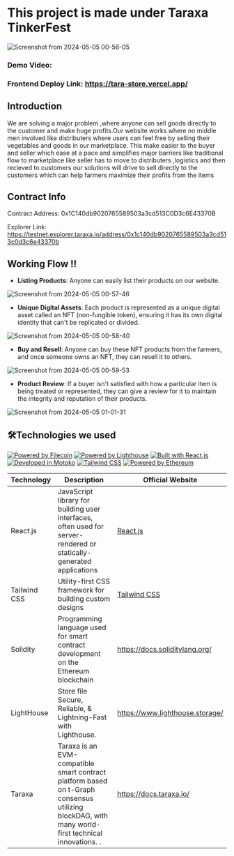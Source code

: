 # This project  is  made under Taraxa TinkerFest

![Screenshot from 2024-05-05 00-56-05](https://github.com/Vikash-8090-Yadav/Tara-Store/assets/85225156/98fffe45-5828-4c18-b452-4518477f41f5)



### Demo Video: 

### Frontend Deploy Link: https://tara-store.vercel.app/


## Introduction 

We are solving a major problem ,where anyone can sell goods directly to the customer and make huge profits.Our website works where no middle men involved like distributers where users can feel free by selling their vegetables and goods in our marketplace. This make easier to the buyer and seller which ease at a pace and simplifies major barriers like traditional flow to marketplace like seller has to move to distributers ,logistics and then recieved to customers our solutions will drive to sell directly to the customers which can help farmers maximize their profits from the items


## Contract Info 

Contract Address: 0x1C140db9020765589503a3cd513C0D3c6E43370B

Explorer Link:  https://testnet.explorer.taraxa.io/address/0x1c140db9020765589503a3cd513c0d3c6e43370b



## Working Flow !!

- **Listing Products**: Anyone can easily list their products on our website.

![Screenshot from 2024-05-05 00-57-46](https://github.com/Vikash-8090-Yadav/Tara-Store/assets/85225156/d9abc8b9-bfe7-4df4-a1f6-f06da166458f)


- **Unique Digital Assets**: Each product is represented as a unique digital asset called an NFT (non-fungible token), ensuring it has its own digital identity that can't be replicated or divided.

![Screenshot from 2024-05-05 00-58-40](https://github.com/Vikash-8090-Yadav/Tara-Store/assets/85225156/adbc167c-09fe-43cd-88dc-4f601314b5ac)

- **Buy and Resell**: Anyone can buy these NFT products from the farmers, and once someone owns an NFT, they can resell it to others.

![Screenshot from 2024-05-05 00-59-53](https://github.com/Vikash-8090-Yadav/Tara-Store/assets/85225156/d41bce35-9e5a-47e5-adfb-e8b7f9c48514)


- **Product  Review**: If a buyer  isn't satisfied with how a particular item is being treated or represented, they can give a  review for it to maintain the integrity and reputation of their products.

![Screenshot from 2024-05-05 01-01-31](https://github.com/Vikash-8090-Yadav/Tara-Store/assets/85225156/287c2ccc-56f8-408b-814d-d9f8652ded58)


## 🛠️Technologies we used

[![Powered by Filecoin](https://img.shields.io/badge/Powered_by-Filecoin-0174F2?logo=filecoin)](https://filecoin.io/)
[![Powered by Lighthouse](https://img.shields.io/badge/Powered_by-Lighthouse-ff69b4?logo=lighthouse)](https://lighthouse.filecoin.io/)
[![Built with React.js](https://img.shields.io/badge/Built_with-React.js-61DAFB?logo=react)](https://reactjs.org/)
[![Developed in Motoko](https://img.shields.io/badge/Developed_in-Motoko-2196F3?logo=dfinity)](https://sdk.dfinity.org/)
[![Tailwind CSS](https://img.shields.io/badge/Styled_with-Tailwind_CSS-38B2AC?logo=tailwind-css)](https://tailwindcss.com/)
[![Powered by Ethereum](https://img.shields.io/badge/Powered_by-Ethereum-3C3C3D?logo=ethereum)](https://ethereum.org/)

| Technology        | Description                                                | Official Website                                     |
|-------------------|------------------------------------------------------------|------------------------------------------------------|
| React.js          | JavaScript library for building user interfaces, often used for server-rendered or statically-generated applications | [React.js](https://reactjs.org/)                      |
| Tailwind CSS      | Utility-first CSS framework for building custom designs   | [Tailwind CSS](https://tailwindcss.com/)              |
| Solidity | Programming language used for smart contract development on the Ethereum blockchain | https://docs.soliditylang.org/ |
|LightHouse | Store file Secure, Reliable, & Lightning-Fast with Lighthouse. |https://www.lighthouse.storage/|
|Taraxa| Taraxa is an EVM-compatible smart contract platform based on t-Graph consensus utilizing blockDAG, with many world-first technical innovations. .| https://docs.taraxa.io/ | 







